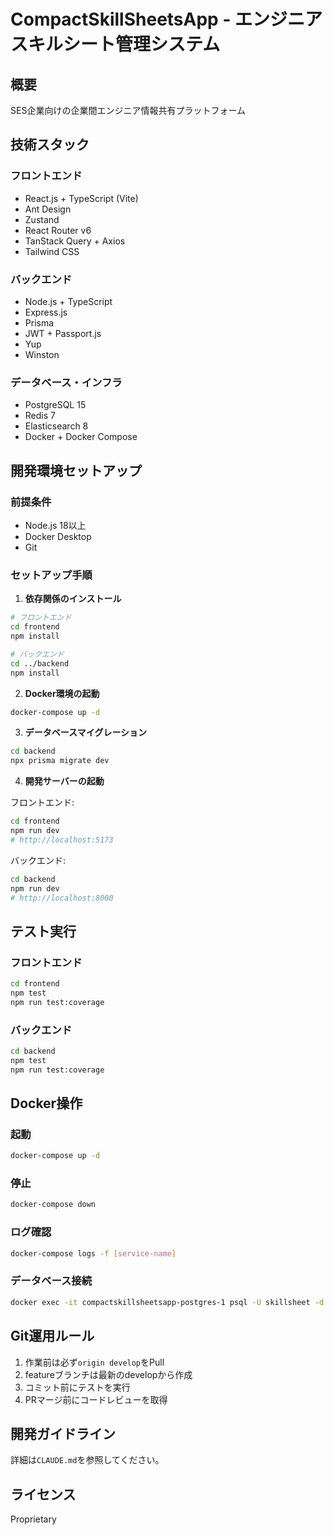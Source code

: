 # CompactSkillSheetsApp - エンジニアスキルシート管理システム

## 概要
SES企業向けの企業間エンジニア情報共有プラットフォーム

## 技術スタック

### フロントエンド
- React.js + TypeScript (Vite)
- Ant Design
- Zustand
- React Router v6
- TanStack Query + Axios
- Tailwind CSS

### バックエンド
- Node.js + TypeScript
- Express.js
- Prisma
- JWT + Passport.js
- Yup
- Winston

### データベース・インフラ
- PostgreSQL 15
- Redis 7
- Elasticsearch 8
- Docker + Docker Compose

## 開発環境セットアップ

### 前提条件
- Node.js 18以上
- Docker Desktop
- Git

### セットアップ手順

1. **依存関係のインストール**
```bash
# フロントエンド
cd frontend
npm install

# バックエンド
cd ../backend
npm install
```

2. **Docker環境の起動**
```bash
docker-compose up -d
```

3. **データベースマイグレーション**
```bash
cd backend
npx prisma migrate dev
```

4. **開発サーバーの起動**

フロントエンド:
```bash
cd frontend
npm run dev
# http://localhost:5173
```

バックエンド:
```bash
cd backend
npm run dev
# http://localhost:8000
```

## テスト実行

### フロントエンド
```bash
cd frontend
npm test
npm run test:coverage
```

### バックエンド
```bash
cd backend
npm test
npm run test:coverage
```

## Docker操作

### 起動
```bash
docker-compose up -d
```

### 停止
```bash
docker-compose down
```

### ログ確認
```bash
docker-compose logs -f [service-name]
```

### データベース接続
```bash
docker exec -it compactskillsheetsapp-postgres-1 psql -U skillsheet -d skillsheet_dev
```

## Git運用ルール

1. 作業前は必ず`origin develop`をPull
2. featureブランチは最新のdevelopから作成
3. コミット前にテストを実行
4. PRマージ前にコードレビューを取得

## 開発ガイドライン

詳細は`CLAUDE.md`を参照してください。

## ライセンス

Proprietary